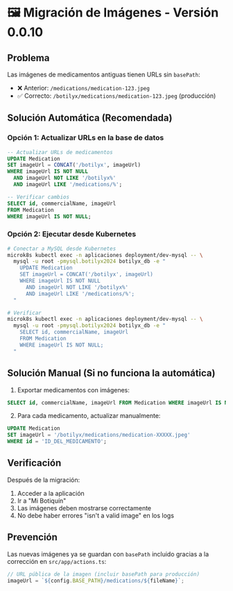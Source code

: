 # 🖼️ Migración de Imágenes - Versión 0.0.10

## Problema
Las imágenes de medicamentos antiguas tienen URLs sin `basePath`:
- ❌ Anterior: `/medications/medication-123.jpeg`
- ✅ Correcto: `/botilyx/medications/medication-123.jpeg` (producción)

## Solución Automática (Recomendada)

### Opción 1: Actualizar URLs en la base de datos

```sql
-- Actualizar URLs de medicamentos
UPDATE Medication 
SET imageUrl = CONCAT('/botilyx', imageUrl)
WHERE imageUrl IS NOT NULL 
  AND imageUrl NOT LIKE '/botilyx%'
  AND imageUrl LIKE '/medications/%';

-- Verificar cambios
SELECT id, commercialName, imageUrl 
FROM Medication 
WHERE imageUrl IS NOT NULL;
```

### Opción 2: Ejecutar desde Kubernetes

```bash
# Conectar a MySQL desde Kubernetes
microk8s kubectl exec -n aplicaciones deployment/dev-mysql -- \
  mysql -u root -pmysql.botilyx2024 botilyx_db -e "
    UPDATE Medication 
    SET imageUrl = CONCAT('/botilyx', imageUrl)
    WHERE imageUrl IS NOT NULL 
      AND imageUrl NOT LIKE '/botilyx%'
      AND imageUrl LIKE '/medications/%';
  "

# Verificar
microk8s kubectl exec -n aplicaciones deployment/dev-mysql -- \
  mysql -u root -pmysql.botilyx2024 botilyx_db -e "
    SELECT id, commercialName, imageUrl 
    FROM Medication 
    WHERE imageUrl IS NOT NULL;
  "
```

## Solución Manual (Si no funciona la automática)

1. Exportar medicamentos con imágenes:
```sql
SELECT id, commercialName, imageUrl FROM Medication WHERE imageUrl IS NOT NULL;
```

2. Para cada medicamento, actualizar manualmente:
```sql
UPDATE Medication 
SET imageUrl = '/botilyx/medications/medication-XXXXX.jpeg' 
WHERE id = 'ID_DEL_MEDICAMENTO';
```

## Verificación

Después de la migración:

1. Acceder a la aplicación
2. Ir a "Mi Botiquín"
3. Las imágenes deben mostrarse correctamente
4. No debe haber errores "isn't a valid image" en los logs

## Prevención

Las nuevas imágenes ya se guardan con `basePath` incluido gracias a la corrección en `src/app/actions.ts`:

```typescript
// URL pública de la imagen (incluir basePath para producción)
imageUrl = `${config.BASE_PATH}/medications/${fileName}`;
```

